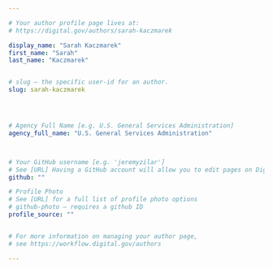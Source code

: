 ```yaml
---

# Your author profile page lives at:
# https://digital.gov/authors/sarah-kaczmarek

display_name: "Sarah Kaczmarek"
first_name: "Sarah"
last_name: "Kaczmarek"


# slug — the specific user-id for an author.
slug: sarah-kaczmarek




# Agency Full Name [e.g. U.S. General Services Administration]
agency_full_name: "U.S. General Services Administration"



# Your GitHub username [e.g. 'jeremyzilar']
# See [URL] Having a GitHub account will allow you to edit pages on DigitalGov. The image used in your GitHub account can also be used to populate your digital.gov profile photo.
github: ""

# Profile Photo
# See [URL] for a full list of profile photo options
# github-photo — requires a github ID
profile_source: ""


# For more information on managing your author page,
# see https://workflow.digital.gov/authors

---
```

